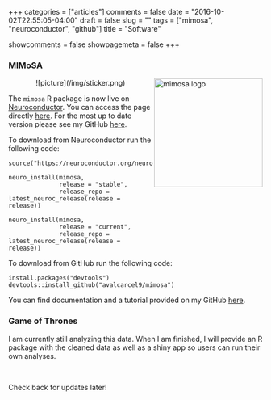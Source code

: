 +++
categories = ["articles"]
comments = false
date = "2016-10-02T22:55:05-04:00"
draft = false
slug = ""
tags = ["mimosa", "neuroconductor", "github"]
title = "Software"

showcomments = false
showpagemeta = false
+++

### MIMoSA


<a href="https://github.com/avalcarcel9/mimosa/blob/master/vignettes/mimosa_git.md"><img src="https://github.com/avalcarcel9/mimosa/blob/master/sticker.png" height="215" alt="mimosa logo" align="right" /></a>

<center>![picture](/img/sticker.png)</center>

The `mimosa` R package is now live on [Neuroconductor](https://neuroconductor.org/). You can access the page directly [here](https://neuroconductor.org/package/details/mimosa). For the most up to date version please see my GitHub [here](https://github.com/avalcarcel9/mimosa).

To download from Neuroconductor run the following code:

```{r}
source("https://neuroconductor.org/neurocLite.R")

neuro_install(mimosa, 
              release = "stable", 
              release_repo = latest_neuroc_release(release = release))
              
neuro_install(mimosa, 
              release = "current", 
              release_repo = latest_neuroc_release(release = release))
```

To download from GitHub run the following code:

```{r}
install.packages("devtools")
devtools::install_github("avalcarcel9/mimosa")
```

You can find documentation and a tutorial provided on my GitHub [here](https://github.com/avalcarcel9/mimosa/blob/master/vignettes/mimosa_git.md).

### Game of Thrones

I am currently still analyzing this data. When I am finished, I will provide an R package with the cleaned data as well as a shiny app so users can run their own analyses.

<br>

Check back for updates later!
